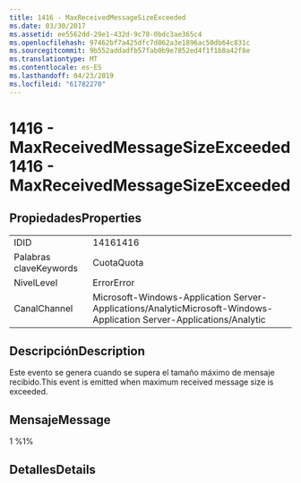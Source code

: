 ```yaml
---
title: 1416 - MaxReceivedMessageSizeExceeded
ms.date: 03/30/2017
ms.assetid: ee5562dd-29e1-432d-9c78-0bdc3ae365c4
ms.openlocfilehash: 97462bf7a425dfc7d062a3e1896ac50db64c831c
ms.sourcegitcommit: 9b552addadfb57fab0b9e7852ed4f1f1b8a42f8e
ms.translationtype: MT
ms.contentlocale: es-ES
ms.lasthandoff: 04/23/2019
ms.locfileid: "61782270"
---
```

# <a name="1416---maxreceivedmessagesizeexceeded"></a><span data-ttu-id="2c156-102">1416 - MaxReceivedMessageSizeExceeded</span><span class="sxs-lookup"><span data-stu-id="2c156-102">1416 - MaxReceivedMessageSizeExceeded</span></span>
## <a name="properties"></a><span data-ttu-id="2c156-103">Propiedades</span><span class="sxs-lookup"><span data-stu-id="2c156-103">Properties</span></span>  
  
|||  
|-|-|  
|<span data-ttu-id="2c156-104">ID</span><span class="sxs-lookup"><span data-stu-id="2c156-104">ID</span></span>|<span data-ttu-id="2c156-105">1416</span><span class="sxs-lookup"><span data-stu-id="2c156-105">1416</span></span>|  
|<span data-ttu-id="2c156-106">Palabras clave</span><span class="sxs-lookup"><span data-stu-id="2c156-106">Keywords</span></span>|<span data-ttu-id="2c156-107">Cuota</span><span class="sxs-lookup"><span data-stu-id="2c156-107">Quota</span></span>|  
|<span data-ttu-id="2c156-108">Nivel</span><span class="sxs-lookup"><span data-stu-id="2c156-108">Level</span></span>|<span data-ttu-id="2c156-109">Error</span><span class="sxs-lookup"><span data-stu-id="2c156-109">Error</span></span>|  
|<span data-ttu-id="2c156-110">Canal</span><span class="sxs-lookup"><span data-stu-id="2c156-110">Channel</span></span>|<span data-ttu-id="2c156-111">Microsoft-Windows-Application Server-Applications/Analytic</span><span class="sxs-lookup"><span data-stu-id="2c156-111">Microsoft-Windows-Application Server-Applications/Analytic</span></span>|  
  
## <a name="description"></a><span data-ttu-id="2c156-112">Descripción</span><span class="sxs-lookup"><span data-stu-id="2c156-112">Description</span></span>  
 <span data-ttu-id="2c156-113">Este evento se genera cuando se supera el tamaño máximo de mensaje recibido.</span><span class="sxs-lookup"><span data-stu-id="2c156-113">This event is emitted when maximum received message size is exceeded.</span></span>  
  
## <a name="message"></a><span data-ttu-id="2c156-114">Mensaje</span><span class="sxs-lookup"><span data-stu-id="2c156-114">Message</span></span>  
 <span data-ttu-id="2c156-115">1 %</span><span class="sxs-lookup"><span data-stu-id="2c156-115">1%</span></span>  
  
## <a name="details"></a><span data-ttu-id="2c156-116">Detalles</span><span class="sxs-lookup"><span data-stu-id="2c156-116">Details</span></span>
